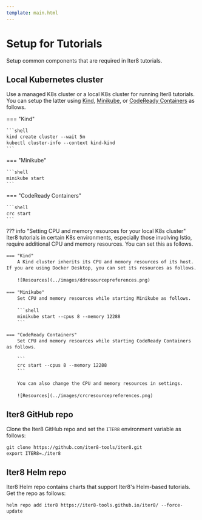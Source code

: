 ```yaml
---
template: main.html
---
```


# Setup for Tutorials
Setup common components that are required in Iter8 tutorials.

## Local Kubernetes cluster
Use a managed K8s cluster or a local K8s cluster for running Iter8 tutorials. You can setup the latter using [Kind](https://kind.sigs.k8s.io/docs/user/quick-start/), [Minikube](https://minikube.sigs.k8s.io/docs/), or [CodeReady Containers](https://access.redhat.com/documentation/en-us/red_hat_codeready_containers/1.0/html/getting_started_guide/index) as follows.

=== "Kind"

    ```shell
    kind create cluster --wait 5m
    kubectl cluster-info --context kind-kind
    ```

=== "Minikube"

    ```shell
    minikube start
    ```

=== "CodeReady Containers"

    ```shell
    crc start
    ```

??? info "Setting CPU and memory resources for your local K8s cluster"
    Iter8 tutorials in certain K8s environments, especially those involving Istio, require additional CPU and memory resources. You can set this as follows.

    === "Kind"
        A Kind cluster inherits its CPU and memory resources of its host. If you are using Docker Desktop, you can set its resources as follows.

        ![Resources](../images/ddresourcepreferences.png)

    === "Minikube"
        Set CPU and memory resources while starting Minikube as follows.

        ```shell
        minikube start --cpus 8 --memory 12288
        ```

    === "CodeReady Containers"
        Set CPU and memory resources while starting CodeReady Containers as follows.

        ```
        crc start --cpus 8 --memory 12288
        ```

        You can also change the CPU and memory resources in settings.

        ![Resources](../images/crcresourcepreferences.png)

## Iter8 GitHub repo
Clone the Iter8 GitHub repo and set the `ITER8` environment variable as follows:

```shell
git clone https://github.com/iter8-tools/iter8.git
export ITER8=./iter8
```

## Iter8 Helm repo
Iter8 Helm repo contains charts that support Iter8's Helm-based tutorials. Get the repo as follows:

```shell
helm repo add iter8 https://iter8-tools.github.io/iter8/ --force-update
```